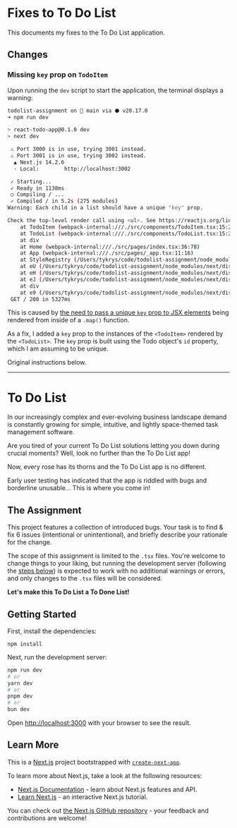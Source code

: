 # Fixes to To Do List

This documents my fixes to the To Do List application.

## Changes

### Missing `key` prop on `TodoItem`

Upon running the `dev` script to start the application, the terminal displays a warning:

```sh
todolist-assignment on  main via ⬢ v20.17.0
➜ npm run dev

> react-todo-app@0.1.0 dev
> next dev

 ⚠ Port 3000 is in use, trying 3001 instead.
 ⚠ Port 3001 is in use, trying 3002 instead.
  ▲ Next.js 14.2.6
  - Local:        http://localhost:3002

 ✓ Starting...
 ✓ Ready in 1138ms
 ○ Compiling / ...
 ✓ Compiled / in 5.2s (275 modules)
Warning: Each child in a list should have a unique "key" prop.

Check the top-level render call using <ul>. See https://reactjs.org/link/warning-keys for more information.
    at TodoItem (webpack-internal:///./src/components/TodoItem.tsx:15:25)
    at TodoList (webpack-internal:///./src/components/TodoList.tsx:15:25)
    at div
    at Home (webpack-internal:///./src/pages/index.tsx:36:78)
    at App (webpack-internal:///./src/pages/_app.tsx:11:16)
    at StyleRegistry (/Users/tykrys/code/todolist-assignment/node_modules/styled-jsx/dist/index/index.js:449:36)
    at eU (/Users/tykrys/code/todolist-assignment/node_modules/next/dist/compiled/next-server/pages.runtime.dev.js:8:20468)
    at eH (/Users/tykrys/code/todolist-assignment/node_modules/next/dist/compiled/next-server/pages.runtime.dev.js:17:1765)
    at eJ (/Users/tykrys/code/todolist-assignment/node_modules/next/dist/compiled/next-server/pages.runtime.dev.js:17:3068)
    at div
    at e9 (/Users/tykrys/code/todolist-assignment/node_modules/next/dist/compiled/next-server/pages.runtime.dev.js:26:761)
 GET / 200 in 5327ms
```

This is caused by [the need to pass a unique `key` prop to JSX elements](https://react.dev/learn/rendering-lists#keeping-list-items-in-order-with-key) being rendered from inside of a `.map()` function.

As a fix, I added a `key` prop to the instances of the `<TodoItem>` rendered by the `<TodoList>`. The `key` prop is built using the Todo object's `id` property, which I am assuming to be unique.

Original instructions below.

---

# To Do List

In our increasingly complex and ever-evolving business landscape demand is constantly growing for simple, intuitive, and lightly space-themed task management software.

Are you tired of your current To Do List solutions letting you down during crucial moments? Well, look no further than the To Do List app!

Now, every rose has its thorns and the To Do List app is no different.

Early user testing has indicated that the app is riddled with bugs and borderline unusable... This is where you come in!

## The Assignment

This project features a collection of introduced bugs. Your task is to find & fix 6 issues (intentional or unintentional), and briefly describe your rationale for the change.

The scope of this assignment is limited to the `.tsx` files. You're welcome to change things to your liking, but running the development server (following the [steps below](#getting-started)) is expected to work with no additional warnings or errors, and only changes to the `.tsx` files will be considered.

**Let's make this To Do List a To Done List!**

## Getting Started

First, install the dependencies:

`npm install`

Next, run the development server:

```bash
npm run dev
# or
yarn dev
# or
pnpm dev
# or
bun dev
```

Open [http://localhost:3000](http://localhost:3000) with your browser to see the result.

## Learn More

This is a [Next.js](https://nextjs.org/) project bootstrapped with [`create-next-app`](https://github.com/vercel/next.js/tree/canary/packages/create-next-app).

To learn more about Next.js, take a look at the following resources:

- [Next.js Documentation](https://nextjs.org/docs) - learn about Next.js features and API.
- [Learn Next.js](https://nextjs.org/learn) - an interactive Next.js tutorial.

You can check out [the Next.js GitHub repository](https://github.com/vercel/next.js/) - your feedback and contributions are welcome!
